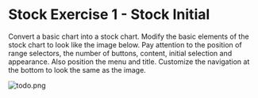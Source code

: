 # Stock Exercise 1 - Stock Initial

Convert a basic chart into a stock chart. Modify the basic elements of the stock
chart to look like the image below. Pay attention to the position of range
selectors, the number of buttons, content, initial selection and appearance.
Also position the menu and title. Customize the navigation at the bottom to look
the same as the image.

![todo.png](todo.png)
